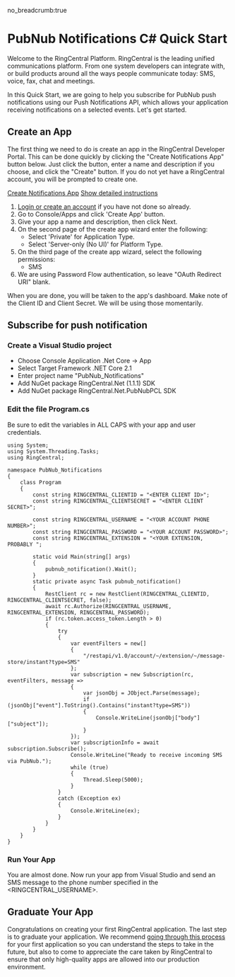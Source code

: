 no_breadcrumb:true

# PubNub Notifications C# Quick Start

Welcome to the RingCentral Platform. RingCentral is the leading unified communications platform. From one system developers can integrate with, or build products around all the ways people communicate today: SMS, voice, fax, chat and meetings.

In this Quick Start, we are going to help you subscribe for PubNub push notifications using our Push Notifications API, which allows your application receiving notifications on a selected events. Let's get started.

## Create an App

The first thing we need to do is create an app in the RingCentral Developer Portal. This can be done quickly by clicking the "Create Notifications App" button below. Just click the button, enter a name and description if you choose, and click the "Create" button. If you do not yet have a RingCentral account, you will be prompted to create one.

<a target="_new" href="https://developer.ringcentral.com/new-app?name=Push+Notifications+Quick+Start+App&desc=A+simple+app+to+demo+creating+an+SMS+Notification+RingCentral&public=false&type=ServerOther&carriers=7710,7310,3420&permissions=SMS&redirectUri=" class="btn btn-primary">Create Notifications App</a>
<a class="btn-link btn-collapse" data-toggle="collapse" href="#create-app-instructions" role="button" aria-expanded="false" aria-controls="create-app-instructions">Show detailed instructions</a>

<div class="collapse" id="create-app-instructions">
<ol>
<li><a href="https://developer.ringcentral.com/login.html#/">Login or create an account</a> if you have not done so already.</li>
<li>Go to Console/Apps and click 'Create App' button.</li>
<li>Give your app a name and description, then click Next.</li>
<li>On the second page of the create app wizard enter the following:
  <ul>
  <li>Select 'Private' for Application Type.</li>
  <li>Select 'Server-only (No UI)' for Platform Type.</li>
  </ul>
  </li>
<li>On the third page of the create app wizard, select the following permissions:
  <ul>
    <li>SMS</li>
  </ul>
  </li>
<li>We are using Password Flow authentication, so leave "OAuth Redirect URI" blank.</li>
</ol>
</div>

When you are done, you will be taken to the app's dashboard. Make note of the Client ID and Client Secret. We will be using those momentarily.

## Subscribe for push notification

### Create a Visual Studio project

* Choose Console Application .Net Core -> App
* Select Target Framework .NET Core 2.1
* Enter project name "PubNub_Notifications"
* Add NuGet package RingCentral.Net (1.1.1) SDK
* Add NuGet package RingCentral.Net.PubNubPCL SDK

### Edit the file Program.cs

Be sure to edit the variables in ALL CAPS with your app and user credentials.

```dotnet
using System;
using System.Threading.Tasks;
using RingCentral;

namespace PubNub_Notifications
{
    class Program
    {
        const string RINGCENTRAL_CLIENTID = "<ENTER CLIENT ID>";
        const string RINGCENTRAL_CLIENTSECRET = "<ENTER CLIENT SECRET>";

        const string RINGCENTRAL_USERNAME = "<YOUR ACCOUNT PHONE NUMBER>";
        const string RINGCENTRAL_PASSWORD = "<YOUR ACCOUNT PASSWORD>";
        const string RINGCENTRAL_EXTENSION = "<YOUR EXTENSION, PROBABLY ";

        static void Main(string[] args)
        {
            pubnub_notification().Wait();
        }
        static private async Task pubnub_notification()
        {
            RestClient rc = new RestClient(RINGCENTRAL_CLIENTID, RINGCENTRAL_CLIENTSECRET, false);
            await rc.Authorize(RINGCENTRAL_USERNAME, RINGCENTRAL_EXTENSION, RINGCENTRAL_PASSWORD);
            if (rc.token.access_token.Length > 0)
            {
                try
                {
                    var eventFilters = new[]
                    {
                        "/restapi/v1.0/account/~/extension/~/message-store/instant?type=SMS"
                    };
                    var subscription = new Subscription(rc, eventFilters, message =>
                    {
                        var jsonObj = JObject.Parse(message);
                        if (jsonObj["event"].ToString().Contains("instant?type=SMS"))
                        {
                            Console.WriteLine(jsonObj["body"]["subject"]);
                        }
                    });
                    var subscriptionInfo = await subscription.Subscribe();
                    Console.WriteLine("Ready to receive incoming SMS via PubNub.");
                    while (true)
                    {
                        Thread.Sleep(5000);
                    }
                }
                catch (Exception ex)
                {
                    Console.WriteLine(ex);
                }
            }
        }
    }
}
```

### Run Your App

You are almost done. Now run your app from Visual Studio and send an SMS message to the phone number specified in the <RINGCENTRAL_USERNAME>.

## Graduate Your App

Congratulations on creating your first RingCentral application. The last step is to graduate your application. We recommend [going through this process](../../../../basics/production) for your first application so you can understand the steps to take in the future, but also to come to appreciate the care taken by RingCentral to ensure that only high-quality apps are allowed into our production environment.
